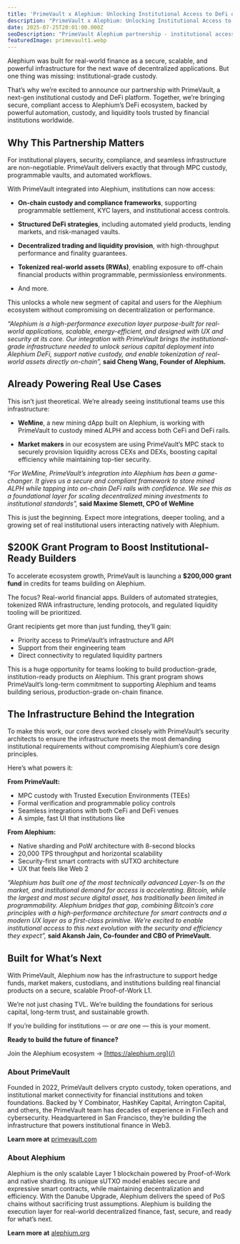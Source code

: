```yaml
---
title: 'PrimeVault x Alephium: Unlocking Institutional Access to DeFi on Proof-of-Work'
description: "PrimeVault x Alephium: Unlocking Institutional Access to DeFi on Proof-of-Work - Explore what comes after a major partnership and discover institutional-grade custody solutions."
date: 2025-07-25T20:01:00.000Z
seoDescription: "PrimeVault Alephium partnership - institutional access to DeFi on Proof-of-Work. Major partnership announcement and institutional-grade custody solutions."
featuredImage: primevault1.webp
---
```


Alephium was built for real-world finance as a secure, scalable, and powerful infrastructure for the next wave of decentralized applications. But one thing was missing: institutional-grade custody.

That’s why we’re excited to announce our partnership with PrimeVault, a next-gen institutional custody and DeFi platform. Together, we’re bringing secure, compliant access to Alephium’s DeFi ecosystem, backed by powerful automation, custody, and liquidity tools trusted by financial institutions worldwide.

## Why This Partnership Matters

For institutional players, security, compliance, and seamless infrastructure are non-negotiable. PrimeVault delivers exactly that through MPC custody, programmable vaults, and automated workflows.

With PrimeVault integrated into Alephium, institutions can now access:

- **On-chain custody and compliance frameworks**, supporting programmable settlement, KYC layers, and institutional access controls.

- **Structured DeFi strategies**, including automated yield products, lending markets, and risk-managed vaults.

- **Decentralized trading and liquidity provision**, with high-throughput performance and finality guarantees.

- **Tokenized real-world assets (RWAs)**, enabling exposure to off-chain financial products within programmable, permissionless environments.

- And more.

This unlocks a whole new segment of capital and users for the Alephium ecosystem without compromising on decentralization or performance.

*“Alephium is a high-performance execution layer purpose-built for real-world applications, scalable, energy-efficient, and designed with UX and security at its core. Our integration with PrimeVault brings the institutional-grade infrastructure needed to unlock serious capital deployment into Alephium DeFi, support native custody, and enable tokenization of real-world assets directly on-chain”,* **said Cheng Wang, Founder of Alephium.**

## Already Powering Real Use Cases

This isn’t just theoretical. We’re already seeing institutional teams use this infrastructure:

- **WeMine**, a new mining dApp built on Alephium, is working with PrimeVault to custody mined ALPH and access both CeFi and DeFi rails.

- **Market makers** in our ecosystem are using PrimeVault’s MPC stack to securely provision liquidity across CEXs and DEXs, boosting capital efficiency while maintaining top-tier security.

*“For WeMine, PrimeVault’s integration into Alephium has been a game-changer. It gives us a secure and compliant framework to store mined ALPH while tapping into on-chain DeFi rails with confidence. We see this as a foundational layer for scaling decentralized mining investments to institutional standards”,* **said Maxime Slemett, CPO of WeMine**

This is just the beginning. Expect more integrations, deeper tooling, and a growing set of real institutional users interacting natively with Alephium.

## $200K Grant Program to Boost Institutional-Ready Builders

To accelerate ecosystem growth, PrimeVault is launching a **$200,000 grant fund** in credits for teams building on Alephium.

The focus? Real-world financial apps. Builders of automated strategies, tokenized RWA infrastructure, lending protocols, and regulated liquidity tooling will be prioritized.

Grant recipients get more than just funding, they’ll gain:

- Priority access to PrimeVault’s infrastructure and API
- Support from their engineering team
- Direct connectivity to regulated liquidity partners

This is a huge opportunity for teams looking to build production-grade, institution-ready products on Alephium. This grant program shows PrimeVault’s long-term commitment to supporting Alephium and teams building serious, production-grade on-chain finance.

## The Infrastructure Behind the Integration

To make this work, our core devs worked closely with PrimeVault’s security architects to ensure the infrastructure meets the most demanding institutional requirements without compromising Alephium’s core design principles.

Here’s what powers it:

**From PrimeVault:**

- MPC custody with Trusted Execution Environments (TEEs)
- Formal verification and programmable policy controls
- Seamless integrations with both CeFi and DeFi venues
- A simple, fast UI that institutions like

**From Alephium:**

- Native sharding and PoW architecture with 8-second blocks
- 20,000 TPS throughput and horizontal scalability
- Security-first smart contracts with sUTXO architecture
- UX that feels like Web 2

*“Alephium has built one of the most technically advanced Layer-1s on the market, and institutional demand for access is accelerating. Bitcoin, while the largest and most secure digital asset, has traditionally been limited in programmability. Alephium bridges that gap, combining Bitcoin’s core principles with a high-performance architecture for smart contracts and a modern UX layer as a first-class primitive. We’re excited to enable institutional access to this next evolution with the security and efficiency they expect”,* **said Akansh Jain, Co-founder and CBO of PrimeVault.**

## Built for What’s Next

With PrimeVault, Alephium now has the infrastructure to support hedge funds, market makers, custodians, and institutions building real financial products on a secure, scalable Proof-of-Work L1.

We’re not just chasing TVL. We’re building the foundations for serious capital, long-term trust, and sustainable growth.

If you’re building for institutions — or *are* one — this is your moment.

**Ready to build the future of finance?**

Join the Alephium ecosystem → [https://alephium.org](/)

### About PrimeVault

Founded in 2022, PrimeVault delivers crypto custody, token operations, and institutional market connectivity for financial institutions and token foundations. Backed by Y Combinator, HashKey Capital, Arrington Capital, and others, the PrimeVault team has decades of experience in FinTech and cybersecurity. Headquartered in San Francisco, they’re building the infrastructure that powers institutional finance in Web3.

**Learn more at** [primevault.com](http://primevault.com/)

### About Alephium

Alephium is the only scalable Layer 1 blockchain powered by Proof-of-Work and native sharding. Its unique sUTXO model enables secure and expressive smart contracts, while maintaining decentralization and efficiency. With the Danube Upgrade, Alephium delivers the speed of PoS chains without sacrificing trust assumptions. Alephium is building the execution layer for real-world decentralized finance, fast, secure, and ready for what’s next.

**Learn more at** [alephium.org](/)
